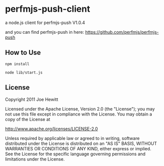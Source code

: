 perfmjs-push-client
=======
a node.js client for perfmjs-push  V1.0.4

and you can find perfmjs-push in here: https://github.com/perfmjs/perfmjs-push

How to Use
-------
    npm install

    node lib/start.js


License
-------

Copyright 2011 Joe Hewitt

Licensed under the Apache License, Version 2.0 (the "License");
you may not use this file except in compliance with the License.
You may obtain a copy of the License at

   http://www.apache.org/licenses/LICENSE-2.0

Unless required by applicable law or agreed to in writing, software
distributed under the License is distributed on an "AS IS" BASIS,
WITHOUT WARRANTIES OR CONDITIONS OF ANY KIND, either express or implied.
See the License for the specific language governing permissions and
limitations under the License.
